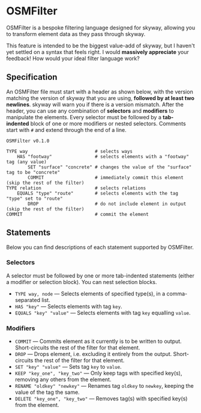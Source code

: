 # OSMFilter

OSMFilter is a bespoke filtering language designed for skyway, allowing you to transform element data as they pass through skyway.

<div class="warning">
This feature is intended to be the biggest value-add of skyway, but I haven't yet settled on a syntax that feels right.
I would <strong>massively appreciate</strong> your feedback!
How would your ideal filter language work?
</div>

## Specification

An OSMFilter file must start with a header as shown below, with the version matching the version of skyway that you are using, **followed by at least two newlines**.
skyway will warn you if there is a version mismatch.
After the header, you can use any combination of **selectors** and **modifiers** to manipulate the elements.
Every selector must be followed by a **tab-indented** block of one or more modifiers or nested selectors.
Comments start with `#` and extend through the end of a line.
```
OSMFilter v0.1.0

TYPE way                         # selects ways
	HAS "footway"                # selects elements with a "footway" tag (any value)
		SET "surface" "concrete" # changes the value of the "surface" tag to be "concrete"
		COMMIT                   # immediately commit this element (skip the rest of the filter)
TYPE relation                    # selects relations
	EQUALS "type" "route"        # selects elements with the tag "type" set to "route"
		DROP                     # do not include element in output (skip the rest of the filter)
COMMIT                           # commit the element
```

## Statements

Below you can find descriptions of each statement supported by OSMFilter.

### Selectors

A selector must be followed by one or more tab-indented statements (either a modifier or selection block).
You can nest selection blocks.

- `TYPE way, node` — Selects elements of specified type(s), in a comma-separated list.
- `HAS "key"` — Selects elements with tag `key`.
- `EQUALS "key" "value"` — Selects elements with tag `key` equalling `value`.

### Modifiers

- `COMMIT` — Commits element as it currently is to be written to output. Short-circuits the rest of the filter for that element.
- `DROP` — Drops element, i.e. excluding it entirely from the output. Short-circuits the rest of the filter for that element.
- `SET "key" "value"` — Sets tag `key` to `value`.
- `KEEP "key_one", "key_two"` — Only keep tags with specified key(s), removing any others from the element.
- `RENAME "oldkey" "newkey"` — Renames tag `oldkey` to `newkey`, keeping the value of the tag the same.
- `DELETE "key_one", "key_two"` — Removes tag(s) with specified key(s) from the element.
